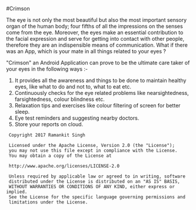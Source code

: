 #Crimson

The eye is not only the most beautiful but also the most important sensory organ of the human body; four fifths of all the impressions on the senses come from the eye. Moreover, the eyes make an essential contribution to the facial expression and serve for getting into contact with other people, therefore they are an indispensible means of communication. What if there was an App, which is your mate in all things related to your eyes ?

"Crimson" an Android Application can prove to be the ultimate care taker of your eyes in the following ways :- 

1. It provides all the awareness and things to be done to maintain healthy eyes, like what to do and not to, what to eat etc.
2. Continuously checks for the eye related problems like nearsightedness, farsightedness, colour blindness etc.
3. Relaxation tips and exercises like colour filtering of screen for better sleep. 
4. Eye test reminders and suggesting nearby doctors.
5. Store your reports on cloud.



```
 Copyright 2017 Ramankit Singh

 Licensed under the Apache License, Version 2.0 (the "License");
 you may not use this file except in compliance with the License.
 You may obtain a copy of the License at

 http://www.apache.org/licenses/LICENSE-2.0

 Unless required by applicable law or agreed to in writing, software
 distributed under the License is distributed on an "AS IS" BASIS,
 WITHOUT WARRANTIES OR CONDITIONS OF ANY KIND, either express or implied.
 See the License for the specific language governing permissions and
 limitations under the License.
   
 ```
